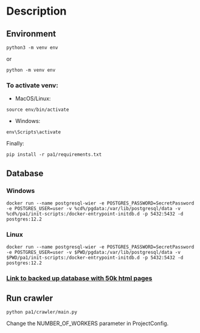 # Description

## Environment

```
python3 -m venv env
```

or

```
python -m venv env
```

### To activate venv:

- MacOS/Linux:

```
source env/bin/activate
```

- Windows:

```
env\Scripts\activate
```

Finally:

```
pip install -r pa1/requirements.txt
```

## Database

### Windows

```
docker run --name postgresql-wier -e POSTGRES_PASSWORD=SecretPassword -e POSTGRES_USER=user -v %cd%/pgdata:/var/lib/postgresql/data -v %cd%/pa1/init-scripts:/docker-entrypoint-initdb.d -p 5432:5432 -d postgres:12.2
```

### Linux

```
docker run --name postgresql-wier -e POSTGRES_PASSWORD=SecretPassword -e POSTGRES_USER=user -v $PWD/pgdata:/var/lib/postgresql/data -v $PWD/pa1/init-scripts:/docker-entrypoint-initdb.d -p 5432:5432 -d postgres:12.2
```

### [Link to backed up database with 50k html pages](https://unilj-my.sharepoint.com/:u:/g/personal/jp6957_student_uni-lj_si/EXO4lXx02Z1HqwAJ_ydwIpcB_z67U-_lU3V8q3WyoWDf7g?e=gnaxeC)

## Run crawler

```
python pa1/crawler/main.py
```

Change the NUMBER_OF_WORKERS parameter in ProjectConfig. 